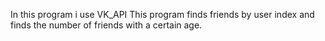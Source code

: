 In this program i use VK_API
This program finds friends by user index and finds the number of friends with a certain age.